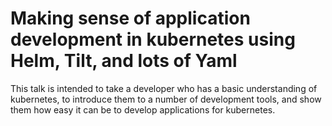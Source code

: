 # Making sense of application development in kubernetes using Helm, Tilt, and lots of Yaml

This talk is intended to take a developer who has a basic understanding of 
kubernetes, to introduce them to a number of development tools, and show them 
how easy it can be to develop applications for kubernetes.
